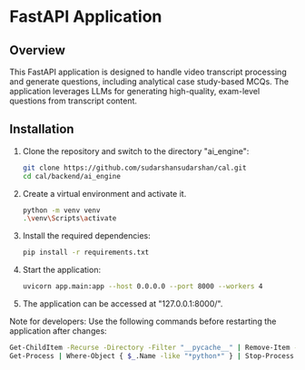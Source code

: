 # FastAPI Application

## Overview
This FastAPI application is designed to handle video transcript processing and generate questions, including analytical case study-based MCQs. The application leverages LLMs for generating high-quality, exam-level questions from transcript content.


## Installation

1. Clone the repository and switch to the directory "ai_engine":
   ```bash
   git clone https://github.com/sudarshansudarshan/cal.git
   cd cal/backend/ai_engine
   ```
2. Create a virtual environment and activate it.
   ```bash
   python -m venv venv
   .\venv\Scripts\activate
   ```

3. Install the required dependencies:
   ```bash
   pip install -r requirements.txt
   ```

4. Start the application:
   ```bash
   uvicorn app.main:app --host 0.0.0.0 --port 8000 --workers 4
   ```

5. The application can be accessed at "127.0.0.1:8000/".

Note for developers:
Use the following commands before restarting the application after changes:
   ```bash
   Get-ChildItem -Recurse -Directory -Filter "__pycache__" | Remove-Item -Recurse -Force
   Get-Process | Where-Object { $_.Name -like "*python*" } | Stop-Process -Force
   ```
